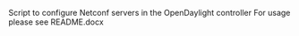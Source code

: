 Script to configure Netconf servers in the OpenDaylight controller
For usage please see README.docx
